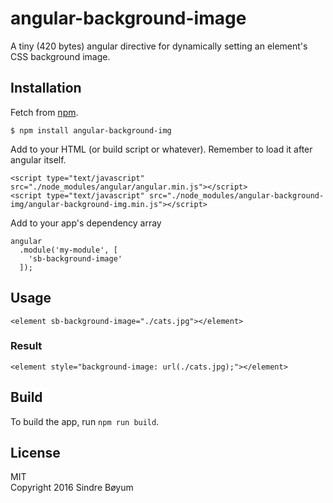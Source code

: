 # angular-background-image
A tiny (420 bytes) angular directive for dynamically setting an element's CSS background image.

## Installation
Fetch from [npm](https://www.npmjs.com/package/angular-background-img).
``` 
$ npm install angular-background-img
``` 

Add to your HTML (or build script or whatever). Remember to load it after angular itself.
```
<script type="text/javascript" src="./node_modules/angular/angular.min.js"></script>
<script type="text/javascript" src="./node_modules/angular-background-img/angular-background-img.min.js"></script>
```

Add to your app's dependency array
``` 
angular
  .module('my-module', [
    'sb-background-image'
  ]);
```


## Usage
```
<element sb-background-image="./cats.jpg"></element>
```

### Result
```
<element style="background-image: url(./cats.jpg);"></element> 
```

## Build
To build the app, run `npm run build`.

## License

MIT  
Copyright 2016 Sindre Bøyum
